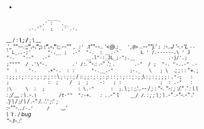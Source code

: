*

                   ____                  
                _.' :  `._               
            .-.'`.  ;   .'`.-.           
   __      / : ___\ ;  /___ ; \      __  
 ,'_ ""--.:__;".-.";: :".-.":__;.--"" _`,
 :' `.t""--.. '<@.`;_  ',@>` ..--""j.' `;
      `:-.._J '-.-'L__ `-- ' L_..-;'     
        "-.__ ;  .-"  "-.  : __.-"       
            L ' /.------.\ ' J           
             "-.   "--"   .-"            
            __.l"-:_JL_;-";.__           
         .-j/'.;  ;""""  / .'\"-.        
       .' /:`. "-.:     .-" .';  `.      
    .-"  / ;  "-. "-..-" .-"  :    "-.   
 .+"-.  : :      "-.__.-"      ;-._   \  
 ; \  `.; ;                    : : "+. ; 
 :  ;   ; ;                    : ;  : \: 
 ;  :   ; :                    ;:   ;  : 
: \  ;  :  ;                  : ;  /  :: 
;  ; :   ; :                  ;   :   ;: 
:  :  ;  :  ;                : :  ;  : ; 
;\    :   ; :                ; ;     ; ; 
: `."-;   :  ;              :  ;    /  ; 
 ;    -:   ; :              ;  : .-"   : 
 :\     \  :  ;            : \.-"      : 
  ;`.    \  ; :            ;.'_..--  / ; 
  :  "-.  "-:  ;          :/."      .'  :
   \         \ :          ;/  __        :
    \       .-`.\        /t-""  ":-+.   :
     `.  .-"    `l    __/ /`. :  ; ; \  ;
       \   .-" .-"-.-"  .' .'j \  /   ;/ 
        \ / .-"   /.     .'.' ;_:'    ;  
         :-""-.`./-.'     /    `.___.'   
               \ `t  ._  /  bug          
                "-.t-._:'

